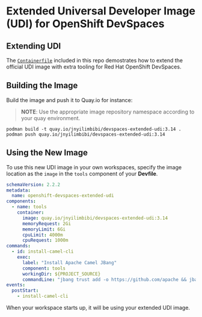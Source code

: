# Extended Universal Developer Image (UDI) for OpenShift DevSpaces

## Extending UDI
 
The [`Containerfile`](./Containerfile) included in this repo demostrates how to extend the official UDI image with extra tooling for Red Hat OpenShift DevSpaces.

## Building the Image

Build the image and push it to Quay.io for instance:
> **NOTE**: Use the appropriate image repository namespace according to your quay environment.

```
podman build -t quay.io/jnyilimbibi/devspaces-extended-udi:3.14 .
podman push quay.io/jnyilimbibi/devspaces-extended-udi:3.14
```

## Using the New Image

To use this new UDI image in your own workspaces, specify the image location as the `image` in the `tools` component of your **Devfile**.

```yaml
schemaVersion: 2.2.2
metadata:
  name: openshift-devspaces-extended-udi
components:
  - name: tools
    container:
      image: quay.io/jnyilimbibi/devspaces-extended-udi:3.14
      memoryRequest: 2Gi
      memoryLimit: 6Gi
      cpuLimit: 4000m
      cpuRequest: 1000m
commands:
  - id: install-camel-cli
    exec:
      label: "Install Apache Camel JBang"
      component: tools
      workingDir: ${PROJECT_SOURCE}
      commandLine: "jbang trust add -o https://github.com/apache && jbang app install --verbose --name=camel /home/user/CamelJBang.java"
events:
  postStart:
    - install-camel-cli
```

When your workspace starts up, it will be using your extended UDI image.

